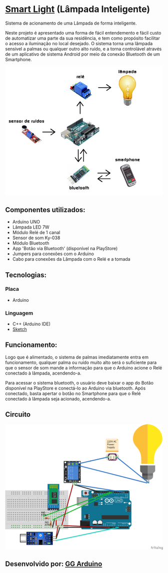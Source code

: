 [Smart Light](https://github.com/ggarduino1/smart_light) (Lâmpada Inteligente)
=======
Sistema de acionamento de uma Lâmpada de forma inteligente.

Neste projeto é apresentado uma forma de fácil entendemento e fácil custo de automatizar uma parte da sua residência, e tem como propósito facilitar o acesso a iluminação no local desejado. O sistema torna uma lâmpada sensível a palmas ou qualquer outro alto ruído, e a torna controlável através de um aplicativo de sistema Android por meio da conexão Bluetooth de um Smartphone. 

[![Screen Shot](images/smartlamp.png)](https://github.com/ggarduino1/smart_light)

## Componentes utilizados:
* Arduino UNO
* Lâmpada LED 7W
* Módulo Relé de 1 canal
* Sensor de som Ky-038
* Módulo Bluetooth
* App 'Botão via Bluetooth' (disponível na PlayStore)
* Jumpers para conexões com o Arduino
* Cabo para conexões da Lâmpada com o Relé e a tomada

## Tecnologias:
### Placa
* Arduino
### Linguagem
* C++ (Arduino IDE)
* [Sketch](https://github.com/ggarduino1/smart_light/sketch/smartlamp.ino)

## Funcionamento:
Logo que é alimentado, o sistema de palmas imediatamente entra em funcionamento, qualquer palma ou ruído muito alto será o suficiente para que o sensor de som mande a informação para que o Arduino acione o Relé conectado à lâmpada, acendendo-a.

Para acessar o sistema bluetooth, o usuário deve baixar o app do Botão disponível na PlayStore e conectá-lo ao Arduino via bluetooth. Após conectado, basta apertar o botão no Smartphone para que o Relé conectado à lâmpada seja acionado, acendendo-a.

## Circuito
[![Screen Shot](images/smartlightcircuito.png)](https://github.com/ggarduino1/smart_light)

## Desenvolvido por: [GG Arduino](https://www.instagram.com/gg_arduino/)
